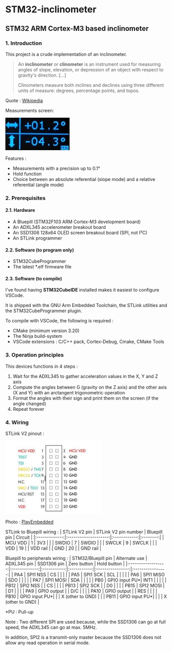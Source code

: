 # STM32-inclinometer
## STM32 ARM Cortex-M3 based inclinometer

### 1. Introduction
This project is a crude implementation of an inclinometer.

> An **inclinometer** or **clinometer** is an instrument used for measuring angles of slope, elevation, or depression of an object with respect to gravity's direction. [...]
> 
> Clinometers measure both inclines and declines using three different units of measure: degrees, percentage points, and topos.

Quote : [Wikipedia](https://en.wikipedia.org/wiki/Inclinometer)

Measurements screen:

![](img/screen.jpg)

Features :
- Measurements with a precision up to 0.1°
- Hold function
- Choice between an absolute referential (slope mode) and a relative referential (angle mode)

### 2. Prerequisites
#### 2.1. Hardware
- A Bluepill (STM32F103 ARM Cortex-M3 development board)
- An ADXL345 accelerometer breakout board
- An SSD1306 128x64 OLED screen breakout board (SPI, not I²C)
- An STLink programmer

#### 2.2. Software (to program only)
- STM32CubeProgrammer
- The latest *.elf firmware file

#### 2.3. Software (to compile)
I've found having **STM32CubeIDE** installed makes it easiest to configure VSCode.

It is shipped with the GNU Arm Embedded Toolchain, the STLink utilities and the STM32CubeProgrammer plugin.

To compile with VSCode, the following is required :
- CMake (minimum version 3.20)
- The Ninja build-system
- VSCode extensions : C/C++ pack, Cortex-Debug, Cmake, CMake Tools

### 3. Operation principles
This devices functions in 4 steps :
1. Wait for the ADXL345 to gather acceleration values in the X, Y and Z axis
2. Compute the angles between G (gravity on the Z axis) and the other axis (X and Y) with an arctangent trigonometric operation
3. Format the angles with their sign and print them on the screen (if the angle changed)
4. Repeat forever

### 4. Wiring

STLink V2 pinout :

![](img/STLinkV2_pinout.jpg)

Photo : [PlayEmbedded](https://www.playembedded.org/blog/mikroe-clicker-2-for-stm32-and-stlink-v2/)

STLink to Bluepill wiring :
| STLink V2 pin | STLink V2 pin number | Bluepill pin | Circuit  |
|:-------------:|:--------------------:|:------------:|:--------:|
| MCU VDD       | 1                    | 3V3          |          |
| SWDIO         | 7                    | SWDIO        |          |
| SWCLK         | 9                    | SWCLK        |          |
| VDD           | 19                   |              | VDD rail |
| GND           | 20                   |              | GND rail |

Bluepill to peripherals wiring :
| STM32/Bluepill pin | Alternate use | ADXL345 pin | SSD1306 pin | Zero button      | Hold button      |
|:------------------:|:-------------:|:-----------:|:-----------:|:----------------:|:----------------:|
| PA4                | SPI1 NSS      | CS          |             |                  |                  |
| PA5                | SPI1 SCK      | SCL         |             |                  |                  |
| PA6                | SPI1 MISO     | SDO         |             |                  |                  |
| PA7                | SPI1 MOSI     | SDA         |             |                  |                  |
| PB0                | GPIO input PU*| INT1        |             |                  |                  |
| PB12               | SPI2 NSS      |             | CS          |                  |                  |
| PB13               | SPI2 SCK      |             | D0          |                  |                  |
| PB15               | SPI2 MOSI     |             | D1          |                  |                  |
| PA9                | GPIO output   |             | D/C         |                  |                  |
| PA10               | GPIO output   |             | RES         |                  |                  |
| PB10               | GPIO input PU*|             |             | X (other to GND) |                  |
| PB11               | GPIO input PU*|             |             |                  | X (other to GND) |

*PU : Pull-up

Note : Two different SPI are used because, while the SSD1306 can go at full speed, the ADXL345 can go at max. 5MHz.

In addition, SPI2 is a transmit-only master because the SSD1306 does not allow any read operation in serial mode. 
